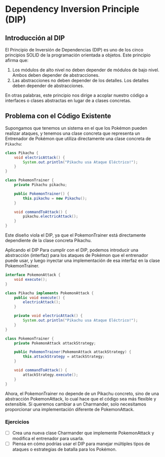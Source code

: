 # Dependency Inversion Principle (DIP)

## Introducción al DIP

El Principio de Inversión de Dependencias (DIP) es uno de los cinco principios SOLID de la programación orientada a objetos. Este principio afirma que:

1. Los módulos de alto nivel no deben depender de módulos de bajo nivel. Ambos deben depender de abstracciones.
2. Las abstracciones no deben depender de los detalles. Los detalles deben depender de abstracciones.

En otras palabras, este principio nos dirige a acoplar nuestro código a interfaces o clases abstractas en lugar de a clases concretas.

## Problema con el Código Existente

Supongamos que tenemos un sistema en el que los Pokémon pueden realizar ataques, y tenemos una clase concreta que representa un Entrenador de Pokémon que utiliza directamente una clase concreta de `Pikachu`:

```java
class Pikachu {
    void electricAttack() {
        System.out.println("Pikachu usa Ataque Eléctrico!");
    }
}

class PokemonTrainer {
    private Pikachu pikachu;

    public PokemonTrainer() {
        this.pikachu = new Pikachu();
    }

    void commandToAttack() {
        pikachu.electricAttack();
    }
}
```
Este diseño viola el DIP, ya que el PokemonTrainer está directamente dependiente de la clase concreta Pikachu.

Aplicando el DIP
Para cumplir con el DIP, podemos introducir una abstracción (interfaz) para los ataques de Pokémon que el entrenador puede usar, y luego inyectar una implementación de esa interfaz en la clase PokemonTrainer.

```java 
interface PokemonAttack {
    void execute();
}

class Pikachu implements PokemonAttack {
    public void execute() {
        electricAttack();
    }

    private void electricAttack() {
        System.out.println("Pikachu usa Ataque Eléctrico!");
    }
}

class PokemonTrainer {
    private PokemonAttack attackStrategy;

    public PokemonTrainer(PokemonAttack attackStrategy) {
        this.attackStrategy = attackStrategy;
    }

    void commandToAttack() {
        attackStrategy.execute();
    }
}

```

Ahora, el PokemonTrainer no depende de un Pikachu concreto, sino de una abstracción PokemonAttack, lo cual hace que el código sea más flexible y extensible. Si queremos cambiar a un Charmander, solo necesitamos proporcionar una implementación diferente de PokemonAttack.

### Ejercicios
- [ ] Crea una nueva clase Charmander que implemente PokemonAttack y modifica el entrenador para usarla.
- [ ] Piensa en cómo podrías usar el DIP para manejar múltiples tipos de ataques o estrategias de batalla para los Pokémon.
